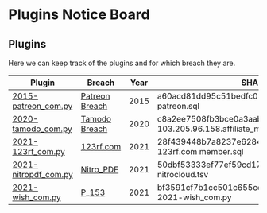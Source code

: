 # Plugins Notice Board

## Plugins
Here we can keep track of the plugins and for which breach they are.

| Plugin | Breach | Year | SHA-1 | Kudos |
| ------ | ------ |------ | ------ | ------ |
| [2015-patreon_com.py] | [Patreon Breach][P_150] | 2015 | a60acd81dd95c51bedfc056e4caeda86b70ed0d0 patreon.sql | [@leonjza] |
| [2020-tamodo_com.py] | [Tamodo Breach][P_154] | 2020 | c8a2ee7508fb3bce0a3aab8a2244757b0540f0c7  103.205.96.158.affiliate_master_dev.users.txt | [Me :)] |
| [2021-123rf_com.py] | [123rf.com][P_151] | 2021 | 28f439448b7a8237e62847d4df48b95d42c1fec4  123rf.com member.sql | [Me :)] |
| [2021-nitropdf_com.py] | [Nitro_PDF][P_152] | 2021 | 50dbf53333ef77ef59cd170be4c33931e613b8d9  nitrocloud.tsv | [Me :)] |
| [2021-wish_com.py] | [P_153] | 2021 | bf3591cf7b1cc501c655cd437ddd5c46ee163d32  2021-wish_com.py | [@leonjza] |


[P_150]: <https://haveibeenpwned.com/PwnedWebsites#Patreon>
[P_151]: <https://haveibeenpwned.com/PwnedWebsites#123RF>
[P_152]: <https://haveibeenpwned.com/PwnedWebsites#Nitro>
[P_153]: <None://>
[P_154]: <https://haveibeenpwned.com/PwnedWebsites#Tamodo>

[Me :)]: <https://github.com/StingraySA>
[@leonjza]: <https://github.com/leonjza>

[2015-patreon_com.py]: <https://github.com/StingraySA/Frack/blob/main/parsers/2015-patreon_com.py>
[2021-123rf_com.py]: <https://github.com/StingraySA/Frack/blob/main/parsers/2021-123rf_com.py>
[2021-nitropdf_com.py]: <https://github.com/StingraySA/Frack/blob/main/parsers/2021-nitropdf_com.py>
[2021-wish_com.py]: <https://github.com/StingraySA/Frack/blob/main/parsers/2021-wish_com.py>
[2020-tamodo_com.py]: <>
